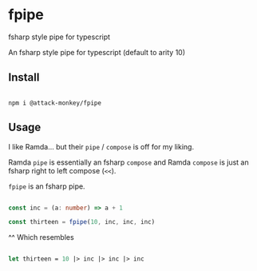 # fpipe
fsharp style pipe for typescript

An fsharp style pipe for typescript (default to arity 10)

## Install

```

npm i @attack-monkey/fpipe

```

## Usage

I like Ramda... but their `pipe` / `compose` is off for my liking.

Ramda `pipe` is essentially an fsharp `compose` and Ramda `compose` is just an fsharp right to left compose (`<<`).

`fpipe` is an fsharp pipe.

```typescript

const inc = (a: number) => a + 1

const thirteen = fpipe(10, inc, inc, inc)

```

^^ Which resembles

```fsharp

let thirteen = 10 |> inc |> inc |> inc

```
